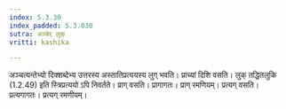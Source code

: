 ```yaml
---
index: 5.3.30
index_padded: 5.3.030
sutra: अञ्चेर् लुक्
vritti: kashika

---
```

अञ्चत्यन्तेभ्यो दिक्शब्देभ्य उत्तरस्य अस्तातिप्रत्ययस्य लुग् भवति। प्राच्यां दिशि वसति। लुक् तद्धितलुकि (1.2.49) इति स्त्रिप्रत्ययो ऽपि निवर्तते। प्राग् वसति। प्रागागतः। प्राग् रमणियम्। प्रत्यग् वसति। प्रत्यगागतः। प्रत्यग् रमणीयम्।